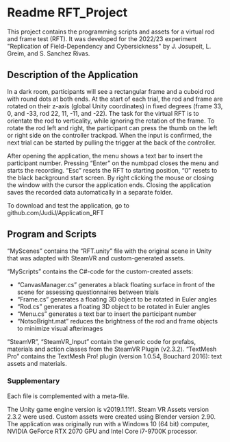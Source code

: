 # Readme RFT_Project

This project contains the programming scripts and assets for a virtual rod and frame test (RFT). 
It was developed for the 2022/23 experiment "Replication of Field-Dependency and Cybersickness" by J. Josupeit, L. Greim, and S. Sanchez Rivas.

## Description of the Application
In a dark room, participants will see a rectangular frame and a cuboid rod with round dots at both ends. 
At the start of each trial, the rod and frame are rotated on their z-axis (global Unity coordinates) in fixed degrees (frame 33, 0, and -33, rod 22, 11, -11, and -22). 
The task for the virtual RFT is to orientate the rod to verticality, while ignoring the rotation of the frame. 
To rotate the rod left and right, the participant can press the thumb on the left or right side on the controller trackpad. 
When the input is confirmed, the next trial can be started by pulling the trigger at the back of the controller.

After opening the application, the menu shows a text bar to insert the participant number. 
Pressing “Enter” on the numbpad closes the menu and starts the recording. 
“Esc” resets the RFT to starting position, “0” resets to the black background start screen. By right clicking the mouse or closing the window with the cursor the application ends. Closing the application saves the recorded data automatically in a separate folder. 

To download and test the application, go to github.com/JudiJ/Application_RFT

## Program and Scripts
“MyScenes” contains the “RFT.unity” file with the original scene in Unity that was adapted with SteamVR and custom-generated assets. 

“MyScripts” contains the C#-code for the custom-created assets: 
- “CanvasManager.cs” generates a black floating surface in front of the scene for assessing questionnaires between trials
- “Frame.cs” generates a floating 3D object to be rotated in Euler angles
- “Rod.cs” generates a floating 3D object to be rotated in Euler angles
- “Menu.cs” generates a text bar to insert the participant number
- “NotsoBright.mat” reduces the brightness of the rod and frame objects to minimize visual afterimages

“SteamVR”, “SteamVR_Input” contain the generic code for prefabs, materials and action classes from the SteamVR Plugin (v2.3.2). 
“TextMesh Pro” contains the TextMesh Pro! plugin (version 1.0.54, Bouchard 2016): text assets and materials.

### Supplementary
Each file is complemented with a meta-file.

The Unity game engine version is v2019.1.11f1. Steam VR Assets version 2.3.2 were used. Custom assets were created using Blender version 2.90. 
The application was originally run with a Windows 10 (64 bit) computer, NVIDIA GeForce RTX 2070 GPU and Intel Core i7-9700K processor.
